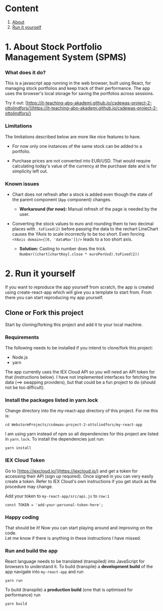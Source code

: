 # Content
1. [About](#about-stock-portfolio-management-system-(spms))  
2. [Run it yourself](#run-it-yourself)
# 1. About Stock Portfolio Management System (SPMS)

### What does it do?
This is a javascript app running in the web browser, built using React, for managing stock portfolios and keep track of 
their performance. The app uses the browser's local storage for saving the portfolios across sessions.  
  
Try it out: [https://it-teaching-abo-akademi.github.io/csdewas-project-2-ottolindfors/](https://it-teaching-abo-akademi.github.io/csdewas-project-2-ottolindfors/)

### Limitations

The limitations described below are more like nice features to have.

* For now only one instances of the same stock can be added to a portfolio.

* Purchase prices are not converted into EUR/USD. That would require calculating 
today's value of the currency at the purchase date and is for simplicity left out.

### Known issues
  * Chart does not refresh after a stock is added even though the state of the parent 
  component (`App` component) changes.  
    * **Workaround (for now):** Manual refresh of the page is needed by the user.  
    
  * Converting the stock values to euro and rounding them to two decimal places with 
  `.toFixed(2)` before passing the data to the rechart LineChart causes the YAxis to 
  scale incorrectly to be too short. Even forcing `<YAxis domain={[0, 'dataMax']}/>` 
  leads to a too short axis.  
    * **Solution:** Casting to number does the trick. `Number((chart[chartKey].close * euroPerUsd).toFixed(2))`
    
# 2. Run it yourself

If you want to reproduce the app yourself from scratch, the app is created using create-react-app which will
give you a template to start from. From there you can start reproducing my app yourself.

## Clone or Fork this project

Start by cloning/forking this project and add it to your local machine. 

### Requirements

The following needs to be installed if you intend to clone/fork this project:
* Node.js
* yarn

The app currently uses the IEX Cloud API so you will need an API token for that (instructions below). 
I have not implemented interfaces for fetching the data (==> swapping providers), but that could 
be a fun project to do (should not be too difficult).

### Install the packages listed in yarn.lock

Change directory into the my-react-app directory of this project. For me this is:
```
cd WebstormProjects/csdewas-project-2-ottolindfors/my-react-app
```

I am using yarn instead of npm so all dependencies for this project are listed in `yarn.lock`. 
To install the dependencies just run: 
```
yarn install
```

### IEX Cloud Token

Go to [https://iexcloud.io/](https://iexcloud.io/) and get a token for accessing their API (sign up required). Once signed
in you can very easily create a token. Refer to IEX Cloud's own instructions if you get stuck as the 
procedure may change.

Add your token to `my-react-app/src/api.js` to `row:1`  
```
const TOKEN = 'add-your-personal-token-here';
```

### Happy coding

That should be it! Now you can start playing around and improving on the code.  
Let me know if there is anything in these instructions I have missed.

### Run and build the app

React language needs to be translated (transpiled) into JavaScript for browsers to understand it.
To build (transpile) a **development build** of the app navigate into `my-react-app` and run
```
yarn run
```

To build (transpile) a **production build** (one that is optimised for performance) run
```
yarn build
```
